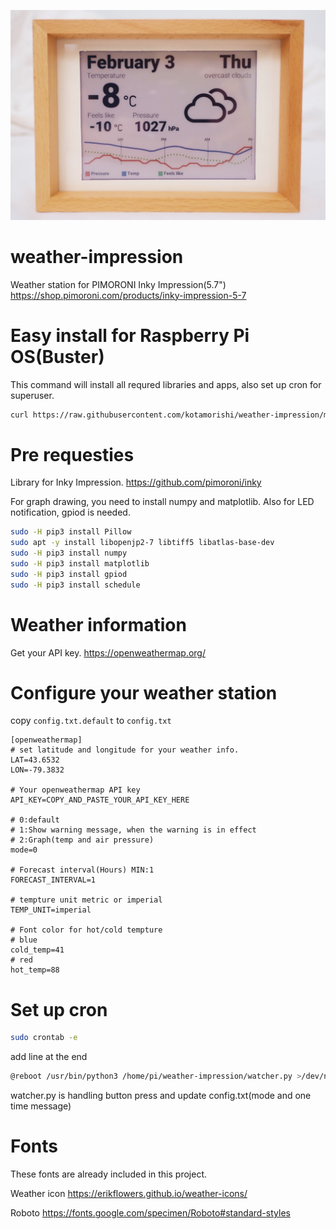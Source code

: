 ![lib directory contents](/frame.jpg)

# weather-impression
Weather station for PIMORONI Inky Impression(5.7")
https://shop.pimoroni.com/products/inky-impression-5-7

# Easy install for Raspberry Pi OS(Buster)
This command will install all requred libraries and apps, also set up cron for superuser.
```bash
curl https://raw.githubusercontent.com/kotamorishi/weather-impression/main/install.sh | bash
```

# Pre requesties
Library for Inky Impression.
https://github.com/pimoroni/inky

For graph drawing, you need to install numpy and matplotlib.
Also for LED notification, gpiod is needed.
```bash
sudo -H pip3 install Pillow
sudo apt -y install libopenjp2-7 libtiff5 libatlas-base-dev
sudo -H pip3 install numpy
sudo -H pip3 install matplotlib
sudo -H pip3 install gpiod
sudo -H pip3 install schedule
```
# Weather information
Get your API key.
https://openweathermap.org/

# Configure your weather station
copy ```config.txt.default``` to ```config.txt```
```
[openweathermap]
# set latitude and longitude for your weather info.
LAT=43.6532
LON=-79.3832

# Your openweathermap API key
API_KEY=COPY_AND_PASTE_YOUR_API_KEY_HERE

# 0:default
# 1:Show warning message, when the warning is in effect
# 2:Graph(temp and air pressure)
mode=0

# Forecast interval(Hours) MIN:1
FORECAST_INTERVAL=1

# tempture unit metric or imperial
TEMP_UNIT=imperial

# Font color for hot/cold tempture
# blue
cold_temp=41
# red
hot_temp=88
```

# Set up cron
```bash
sudo crontab -e
```

add line at the end
```bash
@reboot /usr/bin/python3 /home/pi/weather-impression/watcher.py >/dev/null 2>&1
```

watcher.py is handling button press and update config.txt(mode and one time message)

# Fonts
These fonts are already included in this project.

Weather icon
https://erikflowers.github.io/weather-icons/

Roboto
https://fonts.google.com/specimen/Roboto#standard-styles


